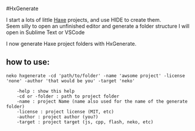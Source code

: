 #HxGenerate

I start a lots of little [Haxe](http://www.haxe.org) projects, and use HIDE to create them.  
Seem silly to open an unfinished editor and generate a folder structure I will open in Sublime Text or VSCode

I now generate Haxe project folders with HxGenerate.


## how to use:

```
neko hxgenerate -cd 'path/to/folder' -name 'awsome project' -license 'none' -author 'that would be you' -target 'neko'

	-help : show this help
	-cd or -folder : path to project folder
	-name : project Name (name also used for the name of the generate folder)
	-license : project license (MIT, etc)
	-author : project author (you?)
	-target : project target (js, cpp, flash, neko, etc)

```

